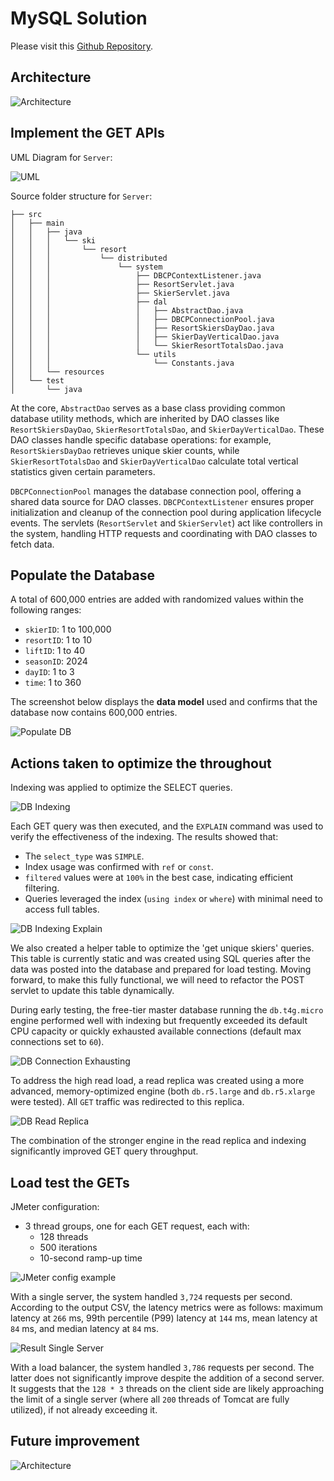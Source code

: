 # MySQL Solution

Please visit this  [Github Repository](https://github.com/z-q-ying/ski-resort-distributed-system/tree/main/Assignment4).

## Architecture

![Architecture](./Assets/architecture.png)

## Implement the GET APIs

UML Diagram for `Server`:

![UML](./Assets/uml_diagram.png)

Source folder structure for `Server`:

```
├── src
│   ├── main
│   │   ├── java
│   │   │   └── ski
│   │   │       └── resort
│   │   │           └── distributed
│   │   │               └── system
│   │   │                   ├── DBCPContextListener.java
│   │   │                   ├── ResortServlet.java
│   │   │                   ├── SkierServlet.java
│   │   │                   ├── dal
│   │   │                   │   ├── AbstractDao.java
│   │   │                   │   ├── DBCPConnectionPool.java
│   │   │                   │   ├── ResortSkiersDayDao.java
│   │   │                   │   ├── SkierDayVerticalDao.java
│   │   │                   │   └── SkierResortTotalsDao.java
│   │   │                   └── utils
│   │   │                       └── Constants.java
│   │   └── resources
│   └── test
│       └── java
```

At the core, `AbstractDao` serves as a base class providing common database utility methods, which are inherited by DAO classes like `ResortSkiersDayDao`, `SkierResortTotalsDao`, and `SkierDayVerticalDao`. These DAO classes handle specific database operations: for example, `ResortSkiersDayDao` retrieves unique skier counts, while `SkierResortTotalsDao` and `SkierDayVerticalDao` calculate total vertical statistics given certain parameters.

`DBCPConnectionPool` manages the database connection pool, offering a shared data source for DAO classes. `DBCPContextListener` ensures proper initialization and cleanup of the connection pool during application lifecycle events. The servlets (`ResortServlet` and `SkierServlet`) act like controllers in the system, handling HTTP requests and coordinating with DAO classes to fetch data.

## Populate the Database

A total of 600,000 entries are added with randomized values within the following ranges:

* `skierID`: 1 to 100,000
* `resortID`: 1 to 10
* `liftID`: 1 to 40
* `seasonID`: 2024
* `dayID`: 1 to 3
* `time`: 1 to 360

The screenshot below displays the **data model** used and confirms that the database now contains 600,000 entries.

![Populate DB](./Assets/populate_db.png)

## Actions taken to optimize the throughout

Indexing was applied to optimize the SELECT queries.

![DB Indexing](./Assets/db_indexing.png)

Each GET query was then executed, and the `EXPLAIN` command was used to verify the effectiveness of the indexing. The results showed that:
* The `select_type` was `SIMPLE`.
* Index usage was confirmed with `ref` or `const`.
* `filtered` values were at `100%` in the best case, indicating efficient filtering.
* Queries leveraged the index (`using index` or `where`) with minimal need to access full tables.

![DB Indexing Explain](./Assets/db_indexing_explain.png)

We also created a helper table to optimize the 'get unique skiers' queries. This table is currently static and was created using SQL queries after the data was posted into the database and prepared for load testing. Moving forward, to make this fully functional, we will need to refactor the POST servlet to update this table dynamically.

During early testing, the free-tier master database running the `db.t4g.micro` engine performed well with indexing but frequently exceeded its default CPU capacity or quickly exhausted available connections (default max connections set to `60`).

![DB Connection Exhausting](./Assets/db_connection_exhausting.png)

To address the high read load, a read replica was created using a more advanced, memory-optimized engine (both `db.r5.large` and `db.r5.xlarge` were tested). All `GET` traffic was redirected to this replica.

![DB Read Replica](./Assets/db_read_replica.png)

The combination of the stronger engine in the read replica and indexing significantly improved GET query throughput.

## Load test the GETs

JMeter configuration:
*   3 thread groups, one for each GET request, each with:
    *   128 threads
    *   500 iterations
    *   10-second ramp-up time

![JMeter config example](./Assets/sample_jmeter_config.png)

With a single server, the system handled `3,724` requests per second. According to the output CSV, the latency metrics were as follows: maximum latency at `266` ms, 99th percentile (P99) latency at `144` ms, mean latency at `84` ms, and median latency at `84` ms.

![Result Single Server](./Assets/load_test_result_lb.png)

With a load balancer, the system handled `3,786` requests per second. The latter does not significantly improve despite the addition of a second server. It suggests that the `128 * 3` threads on the client side are likely approaching the limit of a single server (where all `200` threads of Tomcat are fully utilized), if not already exceeding it.

## Future improvement

![Architecture](./Assets/architecture_future.png)